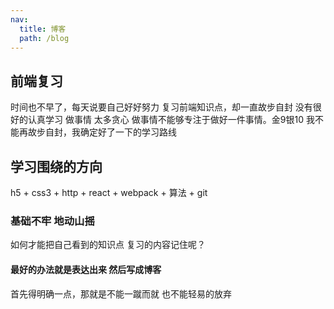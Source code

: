```yaml
---
nav:
  title: 博客
  path: /blog
---
```

## 前端复习
时间也不早了，每天说要自己好好努力 复习前端知识点，却一直故步自封 没有很好的认真学习 做事情 太多贪心 做事情不能够专注于做好一件事情。金9银10 我不能再故步自封，我确定好了一下的学习路线
## 学习围绕的方向
h5 + css3 + http + react + webpack + 算法 + git
### 基础不牢 地动山摇
如何才能把自己看到的知识点 复习的内容记住呢？
#### 最好的办法就是表达出来 然后写成博客
首先得明确一点，那就是不能一蹴而就 也不能轻易的放弃
